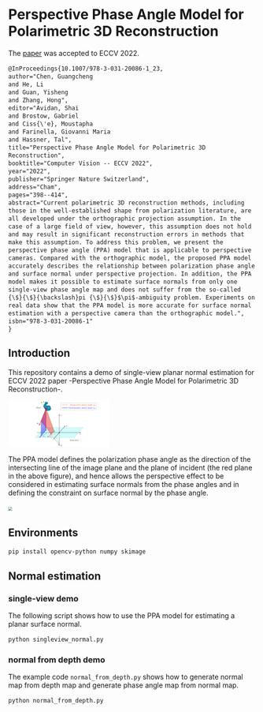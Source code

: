 # Perspective Phase Angle Model for Polarimetric 3D Reconstruction

The [paper](https://www.ecva.net/papers/eccv_2022/papers_ECCV/papers/136620387.pdf) was accepted to ECCV 2022.

```
@InProceedings{10.1007/978-3-031-20086-1_23,
author="Chen, Guangcheng
and He, Li
and Guan, Yisheng
and Zhang, Hong",
editor="Avidan, Shai
and Brostow, Gabriel
and Ciss{\'e}, Moustapha
and Farinella, Giovanni Maria
and Hassner, Tal",
title="Perspective Phase Angle Model for Polarimetric 3D Reconstruction",
booktitle="Computer Vision -- ECCV 2022",
year="2022",
publisher="Springer Nature Switzerland",
address="Cham",
pages="398--414",
abstract="Current polarimetric 3D reconstruction methods, including those in the well-established shape from polarization literature, are all developed under the orthographic projection assumption. In the case of a large field of view, however, this assumption does not hold and may result in significant reconstruction errors in methods that make this assumption. To address this problem, we present the perspective phase angle (PPA) model that is applicable to perspective cameras. Compared with the orthographic model, the proposed PPA model accurately describes the relationship between polarization phase angle and surface normal under perspective projection. In addition, the PPA model makes it possible to estimate surface normals from only one single-view phase angle map and does not suffer from the so-called {\$}{\$}{\backslash}pi {\$}{\$}$\pi$-ambiguity problem. Experiments on real data show that the PPA model is more accurate for surface normal estimation with a perspective camera than the orthographic model.",
isbn="978-3-031-20086-1"
}
```

## Introduction

This repository contains a demo of single-view planar normal estimation for ECCV 2022 paper -Perspective Phase Angle Model for Polarimetric 3D Reconstruction-.


<img src="figs/two_models.png" style="zoom: 20%;" />



The PPA model defines the polarization phase angle as the direction of the intersecting line of the image plane and the plane of incident (the red plane in the above figure), and hence allows the perspective effect to be considered in estimating surface normals from the phase angles and in defining the constraint on surface normal by the phase angle.

<img src="figs/demo_2.gif" style="zoom: 50%;" />



## Environments

```
pip install opencv-python numpy skimage
```


## Normal estimation

### single-view demo

The following script shows how to use the PPA model for estimating a planar surface normal.

```python
python singleview_normal.py
```

### normal from depth demo
The example code `normal_from_depth.py` shows how to generate normal map from depth map and generate phase angle map from normal map.

```
python normal_from_depth.py
```
